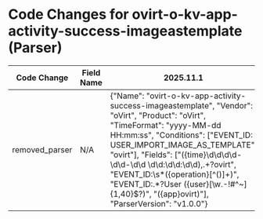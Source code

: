 # Code Changes for ovirt-o-kv-app-activity-success-imageastemplate (Parser)

| Code Change | Field Name | 2025.11.1 | 2025.12.1 |
|-------------|------------|-----------|------------|
| removed_parser | N/A | {"Name": "ovirt-o-kv-app-activity-success-imageastemplate", "Vendor": "oVirt", "Product": "oVirt", "TimeFormat": "yyyy-MM-dd HH:mm:ss", "Conditions": ["EVENT_ID: USER_IMPORT_IMAGE_AS_TEMPLATE", "ovirt"], "Fields": ["({time}\d\d\d\d-\d\d-\d\d \d\d:\d\d:\d\d),.+?ovirt", "EVENT_ID:\s*({operation}[^\(\)]+)", "EVENT_ID:.*?User ({user}[\w\.\-\!\#\^\~]{1,40}\$?)", "({app}ovirt)"], "ParserVersion": "v1.0.0"} | N/A |